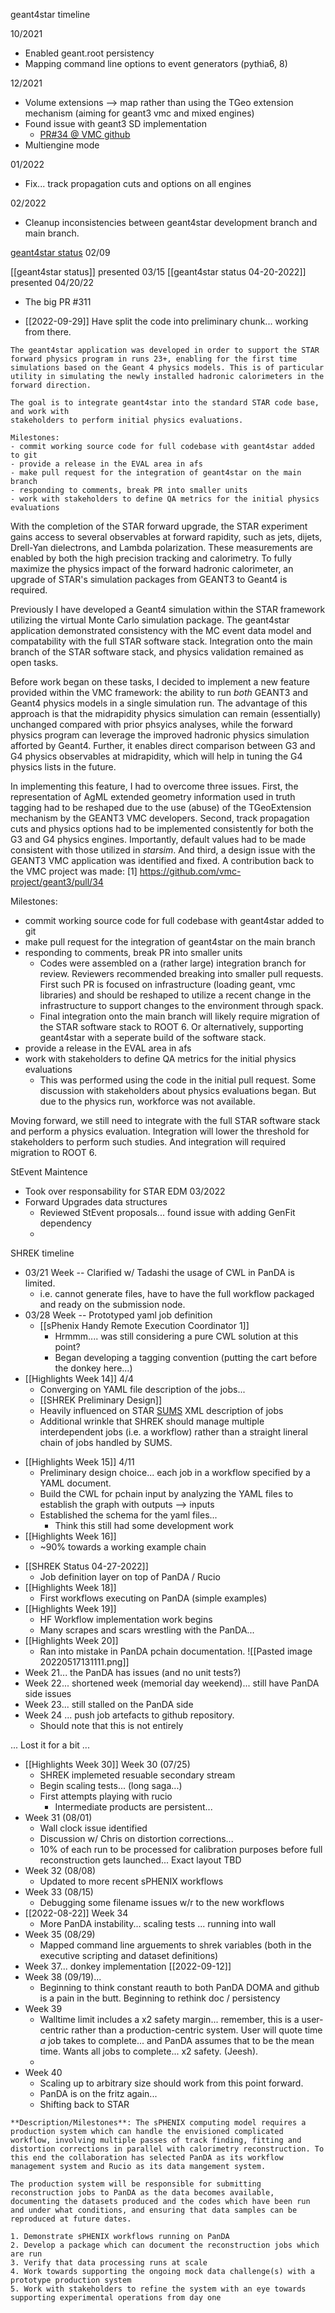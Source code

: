 geant4star timeline

10/2021
- Enabled geant.root persistency
- Mapping command line options to event generators (pythia6, 8)

12/2021
- Volume extensions --> map rather than using the TGeo extension mechanism (aiming for geant3 vmc and mixed engines)
- Found issue with geant3 SD implementation
	- [PR#34 @ VMC github](https://github.com/vmc-project/geant3/pull/34)
- Multiengine mode

01/2022
- Fix... track propagation cuts and options on all engines

02/2022
- Cleanup inconsistencies between geant4star development branch and main branch.

[geant4star status](https://drupal.star.bnl.gov/STAR/event/2022/02/09/SC-Management-Meeting/GEANT4-ROOT6-update) 02/09

[[geant4star status]] presented 03/15
[[geant4star status 04-20-2022]] presented 04/20/22
- The big PR #311

- [[2022-09-29]] Have split the code into preliminary chunk... working from there.

```
The geant4star application was developed in order to support the STAR forward physics program in runs 23+, enabling for the first time simulations based on the Geant 4 physics models. This is of particular utility in simulating the newly installed hadronic calorimeters in the forward direction.  
  
The goal is to integrate geant4star into the standard STAR code base, and work with  
stakeholders to perform initial physics evaluations.  
  
Milestones:  
- commit working source code for full codebase with geant4star added to git  
- provide a release in the EVAL area in afs  
- make pull request for the integration of geant4star on the main branch  
- responding to comments, break PR into smaller units  
- work with stakeholders to define QA metrics for the initial physics evaluations
```

With the completion of the STAR forward upgrade, the STAR experiment gains access to several observables at forward rapidity, such as jets, dijets, Drell-Yan dielectrons, and Lambda polarization.  These measurements are enabled by both the high precision tracking and calorimetry.  To fully maximize the physics impact of the forward hadronic calorimeter, an upgrade of STAR's simulation packages from GEANT3 to Geant4 is required.

Previously I have developed a Geant4 simulation within the STAR framework utilizing the virtual Monte Carlo simulation package.  The geant4star application demonstrated consistency with the MC event data model and compatability with the full STAR software stack.   Integration onto the main branch of the STAR software stack, and physics validation remained as open tasks.    

Before work began on these tasks, I decided to implement a new feature provided within the VMC framework: the ability to run *both* GEANT3 and Geant4 physics models in a single simulation run.  The advantage of this approach is that the midrapidity physics simulation can remain (essentially) unchanged compared with prior phsyics analyses, while the forward physics program can leverage the improved hadronic physics simulation afforted by Geant4.  Further, it enables direct comparison between G3 and G4 physics observables at midrapidity, which will help in tuning the G4 physics lists in the future.

In implementing this feature, I had to overcome three issues.  First, the representation of AgML extended geometry information used in truth tagging had to be reshaped due to the use (abuse) of the TGeoExtension mechanism by the GEANT3 VMC developers.  Second, track propagation cuts and physics options had to be implemented consistently for both the G3 and G4 physics engines.  Importantly, default values had to be made consistent with those utilized in *starsim*.  And third, a design issue with the GEANT3 VMC application was identified and fixed.  A contribution back to the VMC project was made:
[1] https://github.com/vmc-project/geant3/pull/34

Milestones:  
- commit working source code for full codebase with geant4star added to git  
- make pull request for the integration of geant4star on the main branch  
- responding to comments, break PR into smaller units  
	- Codes were assembled on a (rather large) integration branch for review.   Reviewers recommended breaking into smaller pull requests.  First such PR is focused on infrastructure (loading geant, vmc libraries) and should be reshaped to utilize a recent change in the infrastructure to support changes to the environment through spack.  
	- Final integration onto the main branch will likely require migration of the STAR software stack to ROOT 6.  Or alternatively, supporting geant4star with a seperate build of the software stack.
- provide a release in the EVAL area in afs  
- work with stakeholders to define QA metrics for the initial physics evaluations
	- This was performed using the code in the initial pull request.  Some discussion with stakeholders about physics evaluations began.  But due to the physics run, workforce was not available.  


Moving forward, we still need to integrate with the full STAR software stack and perform a physics evaluation.  Integration will lower the threshold for stakeholders to perform such studies.  And integration will required migration to ROOT 6.

StEvent Maintence

- Took over responsability for STAR EDM 03/2022
- Forward Upgrades data structures
	- Reviewed StEvent proposals... found issue with adding GenFit dependency
	- 

SHREK timeline
- 03/21 Week -- Clarified w/ Tadashi the usage of CWL in PanDA is limited.  
	- i.e. cannot generate files, have to have the full workflow packaged and ready on the submission node.
- 03/28 Week -- Prototyped yaml job definition
	- [[sPhenix Handy Remote Execution Coordinator 1]]
		- Hrmmm.... was still considering a pure CWL solution at this point?
		- Began developing a tagging convention (putting the cart before the donkey here...)
- [[Highlights Week 14]] 4/4
	- Converging on YAML file description of the jobs...
	- [[SHREK Preliminary Design]]
	- Heavily influenced on STAR [SUMS](https://www.osti.gov/servlets/purl/1479267) XML description of jobs
	- Additional wrinkle that SHREK should manage multiple interdependent jobs (i.e. a workflow) rather than a straight lineral chain of jobs handled by SUMS.
* [[Highlights Week 15]] 4/11
	* Preliminary design choice... each job in a workflow specified by a YAML document.
	* Build the CWL for pchain input by analyzing the YAML files to establish the graph with outputs --> inputs
	* Established the schema for the yaml files...
		* Think this still had some development work
* [[Highlights Week 16]]
	* ~90% towards a working example chain
- [[SHREK Status 04-27-2022]]
	- Job definition layer on top of PanDA / Rucio
- [[Highlights Week 18]]
	- First workflows executing on PanDA (simple examples)
-  [[Highlights Week 19]]
	- HF Workflow implementation work begins
	- Many scrapes and scars wrestling with the PanDA...
- [[Highlights Week 20]]
	- Ran into mistake in PanDA pchain documentation.
![[Pasted image 20220517131111.png]]
- Week 21... the PanDA has issues (and no unit tests?)
- Week 22... shortened week (memorial day weekend)... still have PanDA side issues
- Week 23... still stalled on the PanDA side
- Week 24 ... push job artefacts to github repository.
	- Should note that this is not entirely

... Lost it for a bit ...

- [[Highlights Week 30]] Week 30 (07/25)
	- SHREK implemeted resuable secondary stream
	- Begin scaling tests... (long saga...)
	- First attempts playing with rucio
		- Intermediate products are persistent...
-  Week 31  (08/01)
	- Wall clock issue identified
	- Discussion w/ Chris on distortion corrections...
	- 10% of each run to be processed for calibration purposes before full reconstruction gets launched... Exact layout TBD
- Week 32 (08/08)
	- Updated to more recent sPHENIX workflows
- Week 33 (08/15)
	- Debugging some filename issues w/r to the new workflows
- [[2022-08-22]] Week 34
	- More PanDA instability... scaling tests ... running into wall
- Week 35 (08/29)
	- Mapped command line arguements to shrek variables (both in the executive scripting and dataset definitions)
- Week 37... donkey implementation [[2022-09-12]]
- Week 38 (09/19)...
	- Beginning to think constant reauth to both PanDA DOMA and github is a pain in the butt.  Beginning to rethink doc / persistency
- Week 39
	- Walltime limit includes a x2 safety margin... remember, this is a user-centric rather than a production-centric system.  User will quote time *a* job takes to complete... and PanDA assumes that to be the mean time.  Wants all jobs to complete... x2 safety.  (Jeesh).
	- 
- Week 40 
	- Scaling up to arbitrary size should work from this point forward.
	- PanDA is on the fritz again...
	- Shifting back to STAR

```
**Description/Milestones**: The sPHENIX computing model requires a production system which can handle the envisioned complicated workflow, involving multiple passes of track finding, fitting and distortion corrections in parallel with calorimetry reconstruction. To this end the collaboration has selected PanDA as its workflow management system and Rucio as its data mangement system.  
  
The production system will be responsible for submitting reconstruction jobs to PanDA as the data becomes available, documenting the datasets produced and the codes which have been run and under what conditions, and ensuring that data samples can be reproduced at future dates.  
  
1. Demonstrate sPHENIX workflows running on PanDA  
2. Develop a package which can document the reconstruction jobs which are run  
3. Verify that data processing runs at scale  
4. Work towards supporting the ongoing mock data challenge(s) with a prototype production system  
5. Work with stakeholders to refine the system with an eye towards supporting experimental operations from day one
```
